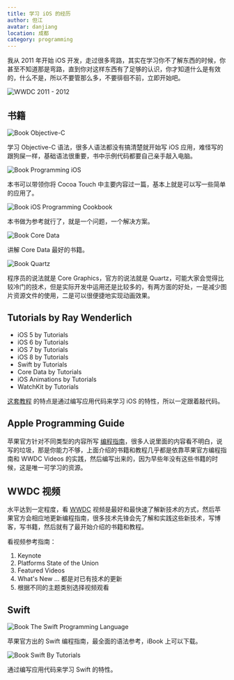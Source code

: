 ```yaml
---
title: 学习 iOS 的经历
author: 但江
avatar: danjiang
location: 成都
category: programming
---
```


我从 2011 年开始 iOS 开发，走过很多弯路，其实在学习你不了解东西的时候，你甚至不知道那是弯路，直到你对这样东西有了足够的认识，你才知道什么是有效的，什么不是，所以不要管那么多，不要徘徊不前，立即开始吧。

![WWDC 2011 - 2012](/images/wwdc-2011-2012.jpg)

## 书籍

![Book Objective-C](/images/book-objective-c.jpg)

学习 Objective-C 语法，很多人语法都没有搞清楚就开始写 iOS 应用，难怪写的跟狗屎一样，基础语法很重要，书中示例代码都要自己亲手敲入电脑。

![Book Programming iOS](/images/book-programming-ios.jpg)

本书可以带领你将 Cocoa Touch 中主要内容过一篇，基本上就是可以写一些简单的应用了。

![Book iOS Programming Cookbook](/images/book-ios-programming-cookbook.jpg)

本书做为参考就行了，就是一个问题，一个解决方案。

![Book Core Data](/images/book-core-data.jpg)

讲解 Core Data 最好的书籍。

![Book Quartz](/images/book-quartz.jpg)

程序员的说法就是 Core Graphics，官方的说法就是 Quartz，可能大家会觉得比较冷门的技术，但是实际开发中运用还是比较多的，有两方面的好处，一是减少图片资源文件的使用，二是可以很便捷地实现动画效果。

## Tutorials by Ray Wenderlich

* iOS 5 by Tutorials
* iOS 6 by Tutorials
* iOS 7 by Tutorials
* iOS 8 by Tutorials
* Swift by Tutorials
* Core Data by Tutorials
* iOS Animations by Tutorials
* WatchKit by Tutorials

[这套教程][1] 的特点是通过编写应用代码来学习 iOS 的特性，所以一定跟着敲代码。

## Apple Programming Guide

苹果官方针对不同类型的内容所写 [编程指南][2]，很多人说里面的内容看不明白，说写的垃圾，那是你能力不够，上面介绍的书籍和教程几乎都是依靠苹果官方编程指南和 WWDC Videos 的实践，然后编写出来的，因为早些年没有这些书籍的时候，这是唯一可学习的资源。

## WWDC 视频

水平达到一定程度，看 [WWDC][3] 视频是最好和最快速了解新技术的方式，然后苹果官方会相应地更新编程指南，很多技术先锋会先了解和实践这些新技术，写博客，写书籍，然后就有了最开始介绍的书籍和教程。

看视频参考指南：

1. Keynote
2. Platforms State of the Union
3. Featured Videos
4. What's New ... 都是对已有技术的更新
5. 根据不同的主题类别选择视频观看

## Swift

![Book The Swift Programming Language](/images/book-the-swift-programming-language.jpg)

苹果官方出的 Swift 编程指南，最全面的语法参考，iBook 上可以下载。

![Book Swift By Tutorials](/images/book-swift-by-tutorials.jpg)

通过编写应用代码来学习 Swift 的特性。

[1]: http://www.raywenderlich.com/store
[2]: https://developer.apple.com/library/ios/navigation/
[3]: https://developer.apple.com/videos
